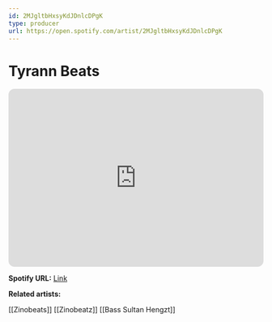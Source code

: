 ```yaml
---
id: 2MJgltbHxsyKdJDnlcDPgK
type: producer
url: https://open.spotify.com/artist/2MJgltbHxsyKdJDnlcDPgK
---
```

# Tyrann Beats

<iframe style="border-radius:12px" src="https://open.spotify.com/embed/artist/2MJgltbHxsyKdJDnlcDPgK" width="100%" height="352" frameBorder="0" allowfullscreen="" allow="autoplay; clipboard-write; encrypted-media; fullscreen; picture-in-picture" loading="lazy"></iframe>

**Spotify URL:** [Link](https://open.spotify.com/artist/2MJgltbHxsyKdJDnlcDPgK)

**Related artists:**

[[Zinobeats]]
[[Zinobeatz]]
[[Bass Sultan Hengzt]]
